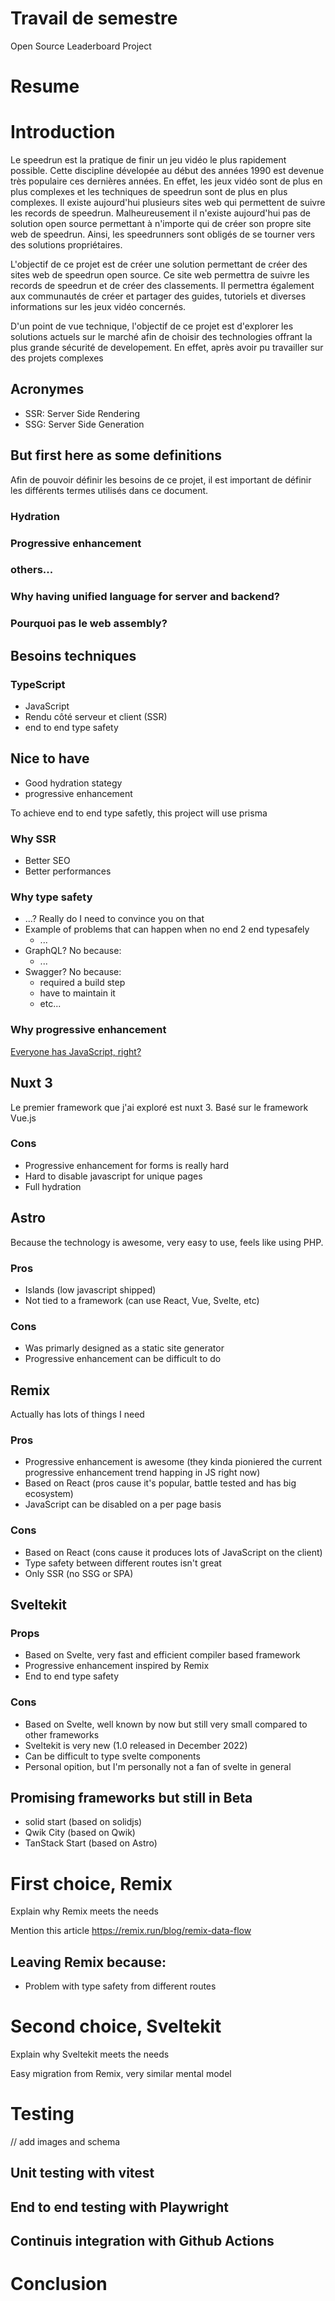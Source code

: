 # Travail de semestre

Open Source Leaderboard Project

# Resume

# Introduction

Le speedrun est la pratique de finir un jeu vidéo le plus rapidement possible. Cette discipline dévelopée au début des années 1990 est devenue très populaire ces dernières années. En effet, les jeux vidéo sont de plus en plus complexes et les techniques de speedrun sont de plus en plus complexes. Il existe aujourd'hui plusieurs sites web qui permettent de suivre les records de speedrun. Malheureusement il n'existe aujourd'hui pas de solution open source permettant à n'importe qui de créer son propre site web de speedrun. Ainsi, les speedrunners sont obligés de se tourner vers des solutions propriétaires.

L'objectif de ce projet est de créer une solution permettant de créer des sites web de speedrun open source. Ce site web permettra de suivre les records de speedrun et de créer des classements. Il permettra également aux communautés de créer et partager des guides, tutoriels et diverses informations sur les jeux vidéo concernés.

D'un point de vue technique, l'objectif de ce projet est d'explorer les solutions actuels sur le marché afin de choisir des technologies offrant la plus grande sécurité de developement. En effet, après avoir pu travailler sur des projets complexes

## Acronymes

- SSR: Server Side Rendering
- SSG: Server Side Generation

## But first here as some definitions

Afin de pouvoir définir les besoins de ce projet, il est important de définir les différents termes utilisés dans ce document.

### Hydration

### Progressive enhancement

### others...

### Why having unified language for server and backend?

### Pourquoi pas le web assembly?

## Besoins techniques

### TypeScript

- JavaScript
- Rendu côté serveur et client (SSR)
- end to end type safety

## Nice to have

- Good hydration stategy
- progressive enhancement

To achieve end to end type safetly, this project will use prisma

### Why SSR

- Better SEO
- Better performances

### Why type safety

- ...? Really do I need to convince you on that
- Example of problems that can happen when no end 2 end typesafely
  - ...
- GraphQL? No because:
  - ...
- Swagger? No because:
  - required a build step
  - have to maintain it
  - etc...

### Why progressive enhancement

[Everyone has JavaScript, right?](https://www.kryogenix.org/code/browser/everyonehasjs.html)

## Nuxt 3

Le premier framework que j'ai exploré est nuxt 3. Basé sur le framework Vue.js

### Cons

- Progressive enhancement for forms is really hard
- Hard to disable javascript for unique pages
- Full hydration

## Astro

Because the technology is awesome, very easy to use, feels like using PHP.

### Pros

- Islands (low javascript shipped)
- Not tied to a framework (can use React, Vue, Svelte, etc)

### Cons

- Was primarly designed as a static site generator
- Progressive enhancement can be difficult to do

## Remix

Actually has lots of things I need

### Pros

- Progressive enhancement is awesome (they kinda pioniered the current progressive enhancement trend happing in JS right now)
- Based on React (pros cause it's popular, battle tested and has big ecosystem)
- JavaScript can be disabled on a per page basis

### Cons

- Based on React (cons cause it produces lots of JavaScript on the client)
- Type safety between different routes isn't great
- Only SSR (no SSG or SPA)

## Sveltekit

### Props

- Based on Svelte, very fast and efficient compiler based framework
- Progressive enhancement inspired by Remix
- End to end type safety

### Cons

- Based on Svelte, well known by now but still very small compared to other frameworks
- Sveltekit is very new (1.0 released in December 2022)
- Can be difficult to type svelte components
- Personal opition, but I'm personally not a fan of svelte in general

## Promising frameworks but still in Beta

- solid start (based on solidjs)
- Qwik City (based on Qwik)
- TanStack Start (based on Astro)

# First choice, Remix

Explain why Remix meets the needs

Mention this article https://remix.run/blog/remix-data-flow

## Leaving Remix because:

- Problem with type safety from different routes

# Second choice, Sveltekit

Explain why Sveltekit meets the needs

Easy migration from Remix, very similar mental model



# Testing

// add images and schema

## Unit testing with vitest

## End to end testing with Playwright

## Continuis integration with Github Actions

# Conclusion
